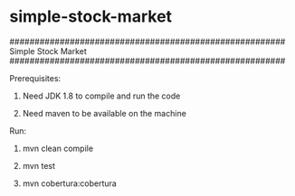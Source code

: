 # simple-stock-market

#######################################################
         Simple Stock Market
#######################################################

Prerequisites:

1. Need JDK 1.8 to compile and run the code

2. Need maven to be available on the machine

Run:

1. mvn clean compile

2.  mvn test

3.  mvn cobertura:cobertura
